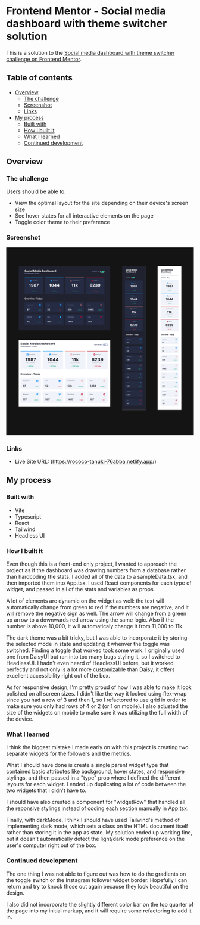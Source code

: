 # Frontend Mentor - Social media dashboard with theme switcher solution

This is a solution to the [Social media dashboard with theme switcher challenge on Frontend Mentor](https://www.frontendmentor.io/challenges/social-media-dashboard-with-theme-switcher-6oY8ozp_H).

## Table of contents

- [Overview](#overview)
  - [The challenge](#the-challenge)
  - [Screenshot](#screenshot)
  - [Links](#links)
- [My process](#my-process)
  - [Built with](#built-with)
  - [How I built it](#how-i-built-it)
  - [What I learned](#what-i-learned)
  - [Continued development](#continued-development)

## Overview

### The challenge

Users should be able to:

- View the optimal layout for the site depending on their device's screen size
- See hover states for all interactive elements on the page
- Toggle color theme to their preference

### Screenshot

![Screenshot](./project-screenshot.png)

### Links

- Live Site URL: (https://rococo-tanuki-76abba.netlify.app/)

## My process

### Built with

- Vite
- Typescript
- React
- Tailwind
- Headless UI

### How I built it

Even though this is a front-end only project, I wanted to approach the project as if the dashboard was drawing numbers from a database rather than hardcoding the stats. I added all of the data to a sampleData.tsx, and then imported them into App.tsx. I used React components for each type of widget, and passed in all of the stats and variables as props.

A lot of elements are dynamic on the widget as well: the text will automatically change from green to red if the numbers are negative, and it will remove the negative sign as well. The arrow will change from a green up arrow to a downwards red arrow using the same logic. Also if the number is above 10,000, it will automaticaly change it from 11,000 to 11k.

The dark theme was a bit tricky, but I was able to incorporate it by storing the selected mode in state and updating it whenver the toggle was switched. Finding a toggle that worked took some work. I originally used one from DaisyUI but ran into too many bugs styling it, so I switched to HeadlessUI. I hadn't even heard of HeadlessUI before, but it worked perfectly and not only is a lot more customizable than Daisy, it offers excellent accessibility right out of the box.

As for responsive design, I'm pretty proud of how I was able to make it look polished on all screen sizes. I didn't like the way it looked using flex-wrap since you had a row of 3 and then 1, so I refactored to use grid in order to make sure you only had rows of 4 or 2 (or 1 on mobile). I also adjusted the size of the widgets on mobile to make sure it was utilizing the full width of the device.

### What I learned

I think the biggest mistake I made early on with this project is creating two separate widgets for the followers and the metrics.

What I should have done is create a single parent widget type that contained basic attributes like background, hover states, and responsive stylings, and then passed in a "type" prop where I defined the different layouts for each widget. I ended up duplicating a lot of code between the two widgets that I didn't have to.

I should have also created a component for "widgetRow" that handled all the reponsive stylings instead of coding each section manually in App.tsx.

Finally, with darkMode, I think I should have used Tailwind's method of implementing dark mode, which sets a class on the HTML document itself rather than storing it in the app as state. My solution ended up working fine, but it doesn't automatically detect the light/dark mode preference on the user's computer right out of the box.

### Continued development

The one thing I was not able to figure out was how to do the gradients on the toggle switch or the Instagram follower widget border. Hopefully I can return and try to knock those out again because they look beautiful on the design.

I also did not incorporate the slightly different color bar on the top quarter of the page into my initial markup, and it will require some refactoring to add it in.
